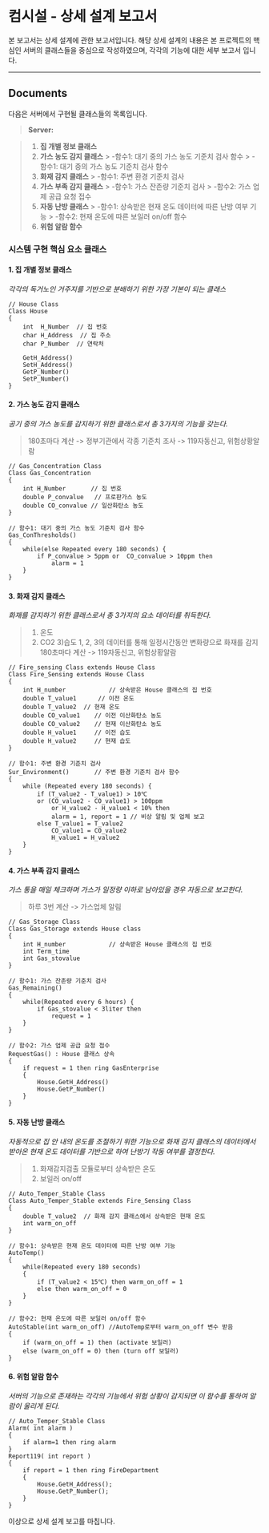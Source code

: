 
컴시설 - 상세 설계 보고서
===================


본 보고서는 상세 설계에 관한 보고서입니다. 해당 상세 설계의 내용은 본 프로젝트의 핵심인 서버의 클래스들을 중심으로 작성하였으며, 각각의 기능에 대한 세부 보고서 입니다.

--------------------


Documents
-------------

다음은 서버에서 구현될 클래스들의 목록입니다.

> **Server:**

> 1. **집 개별 정보 클래스**
> 2. **가스 농도 감지 클래스**
	> -함수1: 대기 중의 가스 농도 기준치 검사 함수
	> -함수1: 대기 중의 가스 농도 기준치 검사 함수
> 3. **화재 감지 클래스**
	> -함수1: 주변 환경 기준치 검사
> 4. **가스 부족 감지 클래스**
	> -함수1: 가스 잔존량 기준치 검사
	> -함수2: 가스 업제 공급 요청 접수
> 5. **자동 난방 클래스**
	> -함수1: 상속받은 현재 온도 데이터에 따른 난방 여부 기능
	> -함수2: 현재 온도에 따른 보일러 on/off 함수
> 6. **위험 알람 함수**



### 시스템 구현 핵심 요소 클래스


#### <i class="icon-file"></i> **1. 집 개별 정보 클래스**

_각각의 독거노인 거주지를 기반으로 분배하기 위한 가장 기본이 되는 클래스_

```
// House Class
Class House
{
	int  H_Number  // 집 번호
	char H_Address  // 집 주소
	char P_Number  // 연락처

	GetH_Address()
	SetH_Address()
	GetP_Number()
	SetP_Number()
}
```

#### <i class="icon-file"></i> **2. 가스 농도 감지 클래스**

_공기 중의 가스 농도를 감지하기 위한 클래스로서 총 3가지의 기능을 갖는다._

> 180초마다 계산 -> 정부기관에서 각종 기준치 조사 -> 119자동신고, 위험상황알람

```
// Gas_Concentration Class
Class Gas_Concentration
{
	int H_Number	   // 집 번호
	double P_convalue   // 프로판가스 농도
	double CO_convalue // 일산화탄소 농도
}

// 함수1: 대기 중의 가스 농도 기준치 검사 함수
Gas_ConThresholds()
{ 
	while(else Repeated every 180 seconds) {
		if P_convalue > 5ppm or  CO_convalue > 10ppm then
			alarm = 1
	}
}
```


#### <i class="icon-file"></i> **3. 화재 감지 클래스**

_화재를 감지하기 위한 클래스로서 총 3가지의 요소 데이터를 취득한다._

> 1) 온도
> 2) CO2
> 3)습도
> 1, 2, 3의 데이터를 통해 일정시간동안 변화량으로 화재를 감지
> 180초마다 계산 -> 119자동신고, 위험상황알람

```
// Fire_sensing Class extends House Class
Class Fire_Sensing extends House Class
{
	int H_number	        // 상속받은 House 클래스의 집 번호
	double T_value1      // 이전 온도
	double T_value2	 // 현재 온도
	double CO_value1    // 이전 이산화탄소 농도
	double CO_value2    // 현재 이산화탄소 농도
	double H_value1     // 이전 습도
	double H_value2     // 현재 습도
}

// 함수1: 주변 환경 기준치 검사
Sur_Environment()		// 주변 환경 기준치 검사 함수
{ 
	while (Repeated every 180 seconds) {
		if (T_value2 - T_value1) > 10℃  
		or (CO_value2 - CO_value1) > 100ppm 
	      	or H_value2 - H_value1 < 10% then
			alarm = 1, report = 1 // 비상 알림 및 업체 보고
		else T_value1 = T_value2 
		    CO_value1 = CO_value2 
		    H_value1 = H_value2 	          
	}
}
```


#### <i class="icon-file"></i> **4. 가스 부족 감지 클래스**

_가스 통을 매일 체크하며 가스가 일정량 이하로 남아있을 경우 자동으로 보고한다._

> 하루 3번 계산 -> 가스업체 알림

```
// Gas_Storage Class
Class Gas_Storage extends House class
{
	int H_number	        // 상속받은 House 클래스의 집 번호
	int Term_time
	int Gas_stovalue
}

// 함수1: 가스 잔존량 기준치 검사
Gas_Remaining()
{
	while(Repeated every 6 hours) {
		if Gas_stovalue < 3liter then
			request = 1
	}
}

// 함수2: 가스 업제 공급 요청 접수
RequestGas() : House 클래스 상속
{
	if request = 1 then ring GasEnterprise 
	{
		House.GetH_Address()
		House.GetP_Number()
	}
}
```



#### <i class="icon-file"></i> **5. 자동 난방 클래스**

_자동적으로 집 안 내의 온도를 조절하기 위한 기능으로 화재 감지 클래스의 데이터에서 받아온 현재 온도 데이터를 기반으로 하여 난방기 작동 여부를 결정한다._

> 1) 화재감지검출 모듈로부터 상속받은 온도
> 2) 보일러 on/off

```
// Auto_Temper_Stable Class
Class Auto_Temper_Stable extends Fire_Sensing Class
{
	double T_value2	 // 화재 감지 클래스에서 상속받은 현재 온도
	int warm_on_off
}

// 함수1: 상속받은 현재 온도 데이터에 따른 난방 여부 기능
AutoTemp()
{
	while(Repeated every 180 seconds)
	{
		if (T_value2 < 15℃) then warm_on_off = 1
		else then warm_on_off = 0
	}
}

// 함수2: 현재 온도에 따른 보일러 on/off 함수
AutoStable(int warm_on_off)	//AutoTemp로부터 warm_on_off 변수 받음
{
	if (warm_on_off = 1) then (activate 보일러)
	else (warm_on_off = 0) then (turn off 보일러)
}
```


#### <i class="icon-file"></i> **6. 위험 알람 함수**

_서버의 기능으로 존재하는 각각의 기능에서 위험 상황이 감지되면 이 함수를 통하여 알람이 울리게 된다._

```
// Auto_Temper_Stable Class
Alarm( int alarm )
{
	if alarm=1 then ring alarm
}
Report119( int report )
{
	if report = 1 then ring FireDepartment
    {
		House.GetH_Address();
		House.GetP_Number();
	}
}
```


이상으로 상세 설계 보고를 마칩니다.


